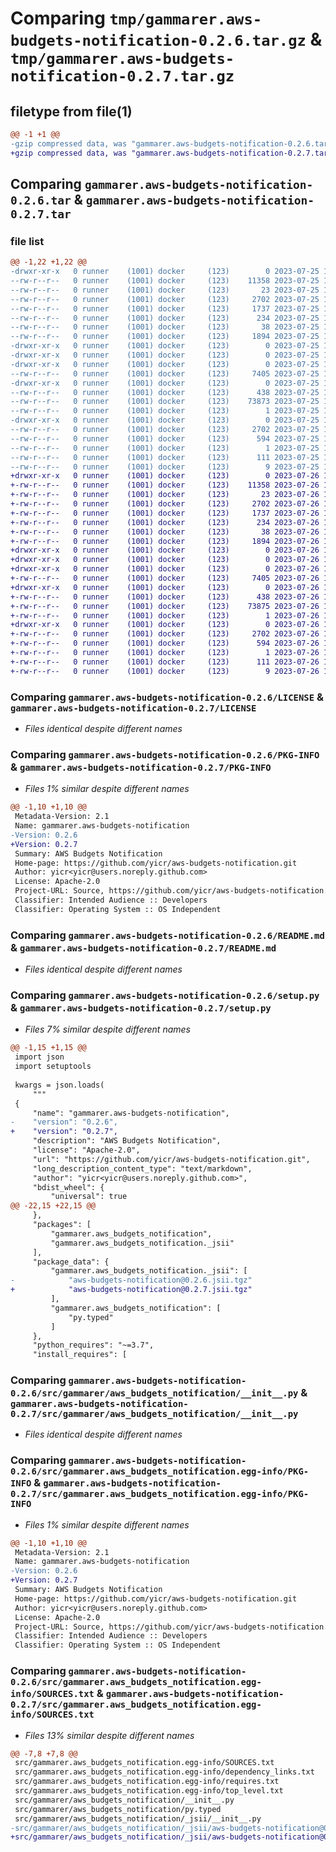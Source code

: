 # Comparing `tmp/gammarer.aws-budgets-notification-0.2.6.tar.gz` & `tmp/gammarer.aws-budgets-notification-0.2.7.tar.gz`

## filetype from file(1)

```diff
@@ -1 +1 @@
-gzip compressed data, was "gammarer.aws-budgets-notification-0.2.6.tar", last modified: Tue Jul 25 19:17:23 2023, max compression
+gzip compressed data, was "gammarer.aws-budgets-notification-0.2.7.tar", last modified: Wed Jul 26 19:20:37 2023, max compression
```

## Comparing `gammarer.aws-budgets-notification-0.2.6.tar` & `gammarer.aws-budgets-notification-0.2.7.tar`

### file list

```diff
@@ -1,22 +1,22 @@
-drwxr-xr-x   0 runner    (1001) docker     (123)        0 2023-07-25 19:17:23.375666 gammarer.aws-budgets-notification-0.2.6/
--rw-r--r--   0 runner    (1001) docker     (123)    11358 2023-07-25 19:17:12.000000 gammarer.aws-budgets-notification-0.2.6/LICENSE
--rw-r--r--   0 runner    (1001) docker     (123)       23 2023-07-25 19:17:12.000000 gammarer.aws-budgets-notification-0.2.6/MANIFEST.in
--rw-r--r--   0 runner    (1001) docker     (123)     2702 2023-07-25 19:17:23.375666 gammarer.aws-budgets-notification-0.2.6/PKG-INFO
--rw-r--r--   0 runner    (1001) docker     (123)     1737 2023-07-25 19:17:12.000000 gammarer.aws-budgets-notification-0.2.6/README.md
--rw-r--r--   0 runner    (1001) docker     (123)      234 2023-07-25 19:17:12.000000 gammarer.aws-budgets-notification-0.2.6/pyproject.toml
--rw-r--r--   0 runner    (1001) docker     (123)       38 2023-07-25 19:17:23.375666 gammarer.aws-budgets-notification-0.2.6/setup.cfg
--rw-r--r--   0 runner    (1001) docker     (123)     1894 2023-07-25 19:17:12.000000 gammarer.aws-budgets-notification-0.2.6/setup.py
-drwxr-xr-x   0 runner    (1001) docker     (123)        0 2023-07-25 19:17:23.375666 gammarer.aws-budgets-notification-0.2.6/src/
-drwxr-xr-x   0 runner    (1001) docker     (123)        0 2023-07-25 19:17:23.375666 gammarer.aws-budgets-notification-0.2.6/src/gammarer/
-drwxr-xr-x   0 runner    (1001) docker     (123)        0 2023-07-25 19:17:23.375666 gammarer.aws-budgets-notification-0.2.6/src/gammarer/aws_budgets_notification/
--rw-r--r--   0 runner    (1001) docker     (123)     7405 2023-07-25 19:17:12.000000 gammarer.aws-budgets-notification-0.2.6/src/gammarer/aws_budgets_notification/__init__.py
-drwxr-xr-x   0 runner    (1001) docker     (123)        0 2023-07-25 19:17:23.375666 gammarer.aws-budgets-notification-0.2.6/src/gammarer/aws_budgets_notification/_jsii/
--rw-r--r--   0 runner    (1001) docker     (123)      438 2023-07-25 19:17:12.000000 gammarer.aws-budgets-notification-0.2.6/src/gammarer/aws_budgets_notification/_jsii/__init__.py
--rw-r--r--   0 runner    (1001) docker     (123)    73873 2023-07-25 19:17:12.000000 gammarer.aws-budgets-notification-0.2.6/src/gammarer/aws_budgets_notification/_jsii/aws-budgets-notification@0.2.6.jsii.tgz
--rw-r--r--   0 runner    (1001) docker     (123)        1 2023-07-25 19:17:12.000000 gammarer.aws-budgets-notification-0.2.6/src/gammarer/aws_budgets_notification/py.typed
-drwxr-xr-x   0 runner    (1001) docker     (123)        0 2023-07-25 19:17:23.375666 gammarer.aws-budgets-notification-0.2.6/src/gammarer.aws_budgets_notification.egg-info/
--rw-r--r--   0 runner    (1001) docker     (123)     2702 2023-07-25 19:17:23.000000 gammarer.aws-budgets-notification-0.2.6/src/gammarer.aws_budgets_notification.egg-info/PKG-INFO
--rw-r--r--   0 runner    (1001) docker     (123)      594 2023-07-25 19:17:23.000000 gammarer.aws-budgets-notification-0.2.6/src/gammarer.aws_budgets_notification.egg-info/SOURCES.txt
--rw-r--r--   0 runner    (1001) docker     (123)        1 2023-07-25 19:17:23.000000 gammarer.aws-budgets-notification-0.2.6/src/gammarer.aws_budgets_notification.egg-info/dependency_links.txt
--rw-r--r--   0 runner    (1001) docker     (123)      111 2023-07-25 19:17:23.000000 gammarer.aws-budgets-notification-0.2.6/src/gammarer.aws_budgets_notification.egg-info/requires.txt
--rw-r--r--   0 runner    (1001) docker     (123)        9 2023-07-25 19:17:23.000000 gammarer.aws-budgets-notification-0.2.6/src/gammarer.aws_budgets_notification.egg-info/top_level.txt
+drwxr-xr-x   0 runner    (1001) docker     (123)        0 2023-07-26 19:20:37.457502 gammarer.aws-budgets-notification-0.2.7/
+-rw-r--r--   0 runner    (1001) docker     (123)    11358 2023-07-26 19:20:25.000000 gammarer.aws-budgets-notification-0.2.7/LICENSE
+-rw-r--r--   0 runner    (1001) docker     (123)       23 2023-07-26 19:20:25.000000 gammarer.aws-budgets-notification-0.2.7/MANIFEST.in
+-rw-r--r--   0 runner    (1001) docker     (123)     2702 2023-07-26 19:20:37.453502 gammarer.aws-budgets-notification-0.2.7/PKG-INFO
+-rw-r--r--   0 runner    (1001) docker     (123)     1737 2023-07-26 19:20:25.000000 gammarer.aws-budgets-notification-0.2.7/README.md
+-rw-r--r--   0 runner    (1001) docker     (123)      234 2023-07-26 19:20:25.000000 gammarer.aws-budgets-notification-0.2.7/pyproject.toml
+-rw-r--r--   0 runner    (1001) docker     (123)       38 2023-07-26 19:20:37.457502 gammarer.aws-budgets-notification-0.2.7/setup.cfg
+-rw-r--r--   0 runner    (1001) docker     (123)     1894 2023-07-26 19:20:25.000000 gammarer.aws-budgets-notification-0.2.7/setup.py
+drwxr-xr-x   0 runner    (1001) docker     (123)        0 2023-07-26 19:20:37.453502 gammarer.aws-budgets-notification-0.2.7/src/
+drwxr-xr-x   0 runner    (1001) docker     (123)        0 2023-07-26 19:20:37.453502 gammarer.aws-budgets-notification-0.2.7/src/gammarer/
+drwxr-xr-x   0 runner    (1001) docker     (123)        0 2023-07-26 19:20:37.453502 gammarer.aws-budgets-notification-0.2.7/src/gammarer/aws_budgets_notification/
+-rw-r--r--   0 runner    (1001) docker     (123)     7405 2023-07-26 19:20:25.000000 gammarer.aws-budgets-notification-0.2.7/src/gammarer/aws_budgets_notification/__init__.py
+drwxr-xr-x   0 runner    (1001) docker     (123)        0 2023-07-26 19:20:37.453502 gammarer.aws-budgets-notification-0.2.7/src/gammarer/aws_budgets_notification/_jsii/
+-rw-r--r--   0 runner    (1001) docker     (123)      438 2023-07-26 19:20:25.000000 gammarer.aws-budgets-notification-0.2.7/src/gammarer/aws_budgets_notification/_jsii/__init__.py
+-rw-r--r--   0 runner    (1001) docker     (123)    73875 2023-07-26 19:20:25.000000 gammarer.aws-budgets-notification-0.2.7/src/gammarer/aws_budgets_notification/_jsii/aws-budgets-notification@0.2.7.jsii.tgz
+-rw-r--r--   0 runner    (1001) docker     (123)        1 2023-07-26 19:20:25.000000 gammarer.aws-budgets-notification-0.2.7/src/gammarer/aws_budgets_notification/py.typed
+drwxr-xr-x   0 runner    (1001) docker     (123)        0 2023-07-26 19:20:37.453502 gammarer.aws-budgets-notification-0.2.7/src/gammarer.aws_budgets_notification.egg-info/
+-rw-r--r--   0 runner    (1001) docker     (123)     2702 2023-07-26 19:20:37.000000 gammarer.aws-budgets-notification-0.2.7/src/gammarer.aws_budgets_notification.egg-info/PKG-INFO
+-rw-r--r--   0 runner    (1001) docker     (123)      594 2023-07-26 19:20:37.000000 gammarer.aws-budgets-notification-0.2.7/src/gammarer.aws_budgets_notification.egg-info/SOURCES.txt
+-rw-r--r--   0 runner    (1001) docker     (123)        1 2023-07-26 19:20:37.000000 gammarer.aws-budgets-notification-0.2.7/src/gammarer.aws_budgets_notification.egg-info/dependency_links.txt
+-rw-r--r--   0 runner    (1001) docker     (123)      111 2023-07-26 19:20:37.000000 gammarer.aws-budgets-notification-0.2.7/src/gammarer.aws_budgets_notification.egg-info/requires.txt
+-rw-r--r--   0 runner    (1001) docker     (123)        9 2023-07-26 19:20:37.000000 gammarer.aws-budgets-notification-0.2.7/src/gammarer.aws_budgets_notification.egg-info/top_level.txt
```

### Comparing `gammarer.aws-budgets-notification-0.2.6/LICENSE` & `gammarer.aws-budgets-notification-0.2.7/LICENSE`

 * *Files identical despite different names*

### Comparing `gammarer.aws-budgets-notification-0.2.6/PKG-INFO` & `gammarer.aws-budgets-notification-0.2.7/PKG-INFO`

 * *Files 1% similar despite different names*

```diff
@@ -1,10 +1,10 @@
 Metadata-Version: 2.1
 Name: gammarer.aws-budgets-notification
-Version: 0.2.6
+Version: 0.2.7
 Summary: AWS Budgets Notification
 Home-page: https://github.com/yicr/aws-budgets-notification.git
 Author: yicr<yicr@users.noreply.github.com>
 License: Apache-2.0
 Project-URL: Source, https://github.com/yicr/aws-budgets-notification.git
 Classifier: Intended Audience :: Developers
 Classifier: Operating System :: OS Independent
```

### Comparing `gammarer.aws-budgets-notification-0.2.6/README.md` & `gammarer.aws-budgets-notification-0.2.7/README.md`

 * *Files identical despite different names*

### Comparing `gammarer.aws-budgets-notification-0.2.6/setup.py` & `gammarer.aws-budgets-notification-0.2.7/setup.py`

 * *Files 7% similar despite different names*

```diff
@@ -1,15 +1,15 @@
 import json
 import setuptools
 
 kwargs = json.loads(
     """
 {
     "name": "gammarer.aws-budgets-notification",
-    "version": "0.2.6",
+    "version": "0.2.7",
     "description": "AWS Budgets Notification",
     "license": "Apache-2.0",
     "url": "https://github.com/yicr/aws-budgets-notification.git",
     "long_description_content_type": "text/markdown",
     "author": "yicr<yicr@users.noreply.github.com>",
     "bdist_wheel": {
         "universal": true
@@ -22,15 +22,15 @@
     },
     "packages": [
         "gammarer.aws_budgets_notification",
         "gammarer.aws_budgets_notification._jsii"
     ],
     "package_data": {
         "gammarer.aws_budgets_notification._jsii": [
-            "aws-budgets-notification@0.2.6.jsii.tgz"
+            "aws-budgets-notification@0.2.7.jsii.tgz"
         ],
         "gammarer.aws_budgets_notification": [
             "py.typed"
         ]
     },
     "python_requires": "~=3.7",
     "install_requires": [
```

### Comparing `gammarer.aws-budgets-notification-0.2.6/src/gammarer/aws_budgets_notification/__init__.py` & `gammarer.aws-budgets-notification-0.2.7/src/gammarer/aws_budgets_notification/__init__.py`

 * *Files identical despite different names*

### Comparing `gammarer.aws-budgets-notification-0.2.6/src/gammarer.aws_budgets_notification.egg-info/PKG-INFO` & `gammarer.aws-budgets-notification-0.2.7/src/gammarer.aws_budgets_notification.egg-info/PKG-INFO`

 * *Files 1% similar despite different names*

```diff
@@ -1,10 +1,10 @@
 Metadata-Version: 2.1
 Name: gammarer.aws-budgets-notification
-Version: 0.2.6
+Version: 0.2.7
 Summary: AWS Budgets Notification
 Home-page: https://github.com/yicr/aws-budgets-notification.git
 Author: yicr<yicr@users.noreply.github.com>
 License: Apache-2.0
 Project-URL: Source, https://github.com/yicr/aws-budgets-notification.git
 Classifier: Intended Audience :: Developers
 Classifier: Operating System :: OS Independent
```

### Comparing `gammarer.aws-budgets-notification-0.2.6/src/gammarer.aws_budgets_notification.egg-info/SOURCES.txt` & `gammarer.aws-budgets-notification-0.2.7/src/gammarer.aws_budgets_notification.egg-info/SOURCES.txt`

 * *Files 13% similar despite different names*

```diff
@@ -7,8 +7,8 @@
 src/gammarer.aws_budgets_notification.egg-info/SOURCES.txt
 src/gammarer.aws_budgets_notification.egg-info/dependency_links.txt
 src/gammarer.aws_budgets_notification.egg-info/requires.txt
 src/gammarer.aws_budgets_notification.egg-info/top_level.txt
 src/gammarer/aws_budgets_notification/__init__.py
 src/gammarer/aws_budgets_notification/py.typed
 src/gammarer/aws_budgets_notification/_jsii/__init__.py
-src/gammarer/aws_budgets_notification/_jsii/aws-budgets-notification@0.2.6.jsii.tgz
+src/gammarer/aws_budgets_notification/_jsii/aws-budgets-notification@0.2.7.jsii.tgz
```

